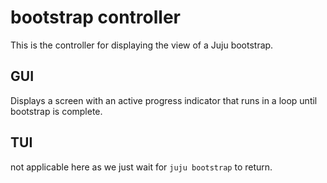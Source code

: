 # bootstrap controller

This is the controller for displaying the view of a Juju bootstrap.

## GUI

Displays a screen with an active progress indicator that runs in a loop
until bootstrap is complete.

## TUI

not applicable here as we just wait for `juju bootstrap` to return.
